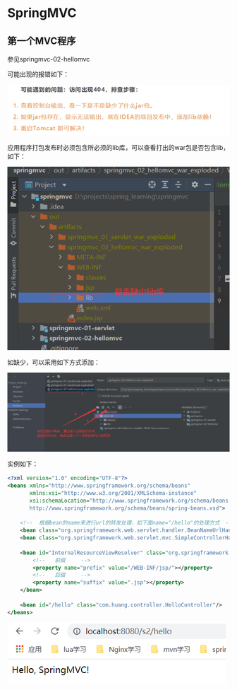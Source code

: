 # SpringMVC
## 第一个MVC程序
参见springmvc-02-hellomvc

可能出现的报错如下：

![img.png](img.png)

应用程序打包发布时必须包含所必须的lib库，可以查看打出的war包是否包含lib，如下：

![img_1.png](img_1.png)

如缺少，可以采用如下方式添加：

![img_2.png](img_2.png)

实例如下：
```xml
<?xml version="1.0" encoding="UTF-8"?>
<beans xmlns="http://www.springframework.org/schema/beans"
       xmlns:xsi="http://www.w3.org/2001/XMLSchema-instance"
       xsi:schemaLocation="http://www.springframework.org/schema/beans
       http://www.springframework.org/schema/beans/spring-beans.xsd">

    <!--  根据bean的name来进行url的转发处理，如下面name="/hello"的处理方式  -->
    <bean class="org.springframework.web.servlet.handler.BeanNameUrlHandlerMapping"/>
    <bean class="org.springframework.web.servlet.mvc.SimpleControllerHandlerAdapter"/>

    <bean id="InternalResourceViewResolver" class="org.springframework.web.servlet.view.InternalResourceViewResolver">
        <!--   前缀     -->
        <property name="prefix" value="/WEB-INF/jsp/"></property>
        <!--   后缀     -->
        <property name="suffix" value=".jsp"></property>
    </bean>

    <bean id="/hello" class="com.huang.controller.HelloController"/>
</beans>
```

![img_3.png](img_3.png)

